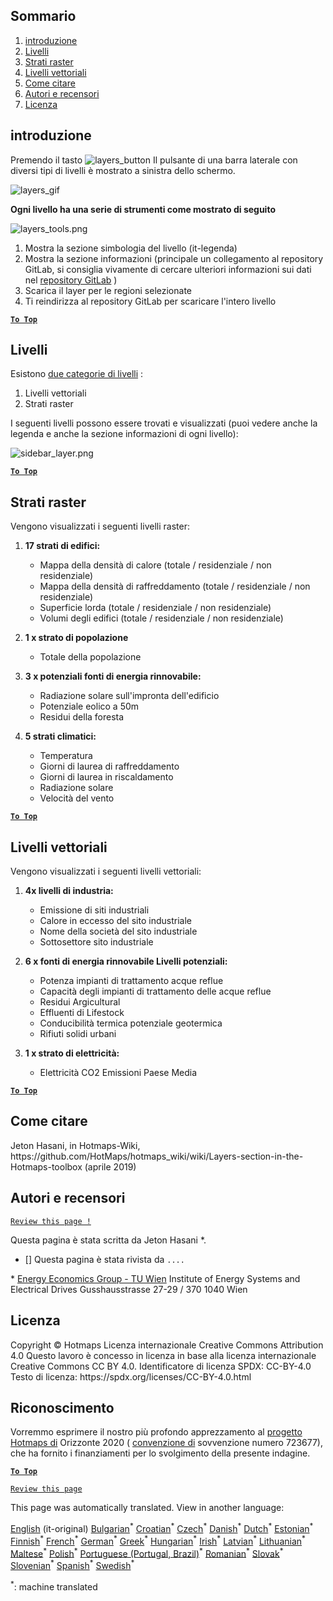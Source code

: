 <h2> Sommario </h2><ol><li> <a href="#Introduction">introduzione</a> </li><li> <a href="#Layers">Livelli</a> </li><li> <a href="#Raster-Layers">Strati raster</a> </li><li> <a href="#Vector-Layers">Livelli vettoriali</a> </li><li> <a href="#How-to-cite">Come citare</a> </li><li> <a href="#Authors-and-reviewers">Autori e recensori</a> </li><li> <a href="#License">Licenza</a> </li></ol><h2> introduzione </h2><p> Premendo il tasto <img alt="layers_button" src="https://github.com/HotMaps/hotmaps_wiki/blob/master/Images/general_tool_functionalities_and_structure/layers_button.PNG"/> Il pulsante di una barra laterale con diversi tipi di livelli è mostrato a sinistra dello schermo. </p><p><img alt="layers_gif" src="https://github.com/HotMaps/hotmaps_wiki/blob/master/Images/general_tool_functionalities_and_structure/layers.gif"/></p><p> <strong>Ogni livello ha una serie di strumenti come mostrato di seguito</strong> </p><p><img alt="layers_tools.png" src="https://github.com/HotMaps/hotmaps_wiki/blob/master/Images/general_tool_functionalities_and_structure/layers_tools.png"/></p><ol><li> Mostra la sezione simbologia del livello (it-legenda) </li><li> Mostra la sezione informazioni (principale un collegamento al repository GitLab, si consiglia vivamente di cercare ulteriori informazioni sui dati nel <a href="https://gitlab.com/hotmaps">repository GitLab</a> ) </li><li> Scarica il layer per le regioni selezionate </li><li> Ti reindirizza al repository GitLab per scaricare l&#39;intero livello </li></ol><p><ins> <code><strong><a href="#table-of-contents">To Top</a></strong></code> </ins> </p><h2> Livelli </h2><p> Esistono <a href="https://www.gislounge.com/geodatabases-explored-vector-and-raster-data">due categorie di livelli</a> : </p><ol><li> Livelli vettoriali </li><li> Strati raster </li></ol><p> I seguenti livelli possono essere trovati e visualizzati (puoi vedere anche la legenda e anche la sezione informazioni di ogni livello): </p><p><img alt="sidebar_layer.png" src="https://github.com/HotMaps/hotmaps_wiki/blob/master/Images/general_tool_functionalities_and_structure/all_layers.png"/></p><p><ins> <code><strong><a href="#table-of-contents">To Top</a></strong></code> </ins> </p><h2> Strati raster </h2><p> Vengono visualizzati i seguenti livelli raster: </p><ol><li><p> <strong>17 strati di edifici:</strong> </p><ul><li> Mappa della densità di calore (totale / residenziale / non residenziale) </li><li> Mappa della densità di raffreddamento (totale / residenziale / non residenziale) </li><li> Superficie lorda (totale / residenziale / non residenziale) </li><li> Volumi degli edifici (totale / residenziale / non residenziale) </li></ul></li><li><p> <strong>1 x strato di popolazione</strong> </p><ul><li> Totale della popolazione </li></ul></li><li><p> <strong>3 x potenziali fonti di energia rinnovabile:</strong> </p><ul><li> Radiazione solare sull&#39;impronta dell&#39;edificio </li><li> Potenziale eolico a 50m </li><li> Residui della foresta </li></ul></li><li><p> <strong>5 strati climatici:</strong> </p><ul><li> Temperatura </li><li> Giorni di laurea di raffreddamento </li><li> Giorni di laurea in riscaldamento </li><li> Radiazione solare </li><li> Velocità del vento </li></ul></li></ol><p><ins> <code><strong><a href="#table-of-contents">To Top</a></strong></code> </ins> </p><h2> Livelli vettoriali </h2><p> Vengono visualizzati i seguenti livelli vettoriali: </p><ol><li><p> <strong>4x livelli di industria:</strong> </p><ul><li> Emissione di siti industriali </li><li> Calore in eccesso del sito industriale </li><li> Nome della società del sito industriale </li><li> Sottosettore sito industriale </li></ul></li><li><p> <strong>6 x fonti di energia rinnovabile Livelli potenziali:</strong> </p><ul><li> Potenza impianti di trattamento acque reflue </li><li> Capacità degli impianti di trattamento delle acque reflue </li><li> Residui Argicultural </li><li> Effluenti di Lifestock </li><li> Conducibilità termica potenziale geotermica </li><li> Rifiuti solidi urbani </li></ul></li><li><p> <strong>1 x strato di elettricità:</strong> </p><ul><li> Elettricità CO2 Emissioni Paese Media </li></ul></li></ol><p><ins> <code><strong><a href="#table-of-contents">To Top</a></strong></code> </ins> </p><h2> Come citare </h2><p> Jeton Hasani, in Hotmaps-Wiki, https://github.com/HotMaps/hotmaps_wiki/wiki/Layers-section-in-the-Hotmaps-toolbox (aprile 2019) </p><h2> Autori e recensori </h2><p> <code><a href="https://github.com/HotMaps/hotmaps_wiki/wiki/Layer-Section/_edit">Review this page !</a></code> </p> <p> Questa pagina è stata scritta da Jeton Hasani *. </p><ul><li> [] Questa pagina è stata rivista da <code>....</code> </li></ul><p> * <a href="https://eeg.tuwien.ac.at/">Energy Economics Group - TU Wien</a> Institute of Energy Systems and Electrical Drives Gusshausstrasse 27-29 / 370 1040 Wien </p><h2> Licenza </h2><p> Copyright © Hotmaps Licenza internazionale Creative Commons Attribution 4.0 Questo lavoro è concesso in licenza in base alla licenza internazionale Creative Commons CC BY 4.0. Identificatore di licenza SPDX: CC-BY-4.0 Testo di licenza: https://spdx.org/licenses/CC-BY-4.0.html </p><h2> Riconoscimento </h2><p> Vorremmo esprimere il nostro più profondo apprezzamento al <a href="https://www.hotmaps-project.eu">progetto Hotmaps di</a> Orizzonte 2020 ( <a href="https://www.hotmaps-project.eu">convenzione di</a> sovvenzione numero 723677), che ha fornito i finanziamenti per lo svolgimento della presente indagine. </p><p><ins> <code><strong><a href="#table-of-contents">To Top</a></strong></code> </ins> </p><p> <code><a href="https://github.com/HotMaps/hotmaps_wiki/wiki/Layer-Section/_edit">Review this page</a></code> </p>

This page was automatically translated. View in another language:

[English](en-Layers-section-in-the-Hotmaps-toolbox) (it-original) [Bulgarian](bg-Layers-section-in-the-Hotmaps-toolbox)<sup>\*</sup> [Croatian](hr-Layers-section-in-the-Hotmaps-toolbox)<sup>\*</sup> [Czech](cs-Layers-section-in-the-Hotmaps-toolbox)<sup>\*</sup> [Danish](da-Layers-section-in-the-Hotmaps-toolbox)<sup>\*</sup> [Dutch](nl-Layers-section-in-the-Hotmaps-toolbox)<sup>\*</sup> [Estonian](et-Layers-section-in-the-Hotmaps-toolbox)<sup>\*</sup> [Finnish](fi-Layers-section-in-the-Hotmaps-toolbox)<sup>\*</sup> [French](fr-Layers-section-in-the-Hotmaps-toolbox)<sup>\*</sup> [German](de-Layers-section-in-the-Hotmaps-toolbox)<sup>\*</sup> [Greek](el-Layers-section-in-the-Hotmaps-toolbox)<sup>\*</sup> [Hungarian](hu-Layers-section-in-the-Hotmaps-toolbox)<sup>\*</sup> [Irish](ga-Layers-section-in-the-Hotmaps-toolbox)<sup>\*</sup>  [Latvian](lv-Layers-section-in-the-Hotmaps-toolbox)<sup>\*</sup> [Lithuanian](lt-Layers-section-in-the-Hotmaps-toolbox)<sup>\*</sup> [Maltese](mt-Layers-section-in-the-Hotmaps-toolbox)<sup>\*</sup> [Polish](pl-Layers-section-in-the-Hotmaps-toolbox)<sup>\*</sup> [Portuguese (Portugal, Brazil)](pt-Layers-section-in-the-Hotmaps-toolbox)<sup>\*</sup> [Romanian](ro-Layers-section-in-the-Hotmaps-toolbox)<sup>\*</sup> [Slovak](sk-Layers-section-in-the-Hotmaps-toolbox)<sup>\*</sup> [Slovenian](sl-Layers-section-in-the-Hotmaps-toolbox)<sup>\*</sup> [Spanish](es-Layers-section-in-the-Hotmaps-toolbox)<sup>\*</sup> [Swedish](sv-Layers-section-in-the-Hotmaps-toolbox)<sup>\*</sup> 

<sup>\*</sup>: machine translated
